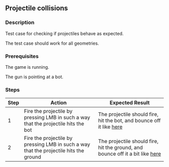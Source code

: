 ## Projectile collisions

### Description
Test case for checking if projectiles behave as expected.

The test case should work for all geometries.

### Prerequisites
The game is running.

The gun is pointing at a bot.

### Steps
| Step | Action | Expected Result |
| -------- | -------- | -------- |
| 1 | Fire the projectile by pressing LMB in such a way that the projectile hits the bot | The projectile should fire, hit the bot, and bounce off it like [here](Resources/projectile-collision.mp4)|
| 2 | Fire the projectile by pressing LMB in such a way that the projectile hits the ground | The projectile should fire, hit the ground, and bounce off it a bit like [here](Resources/projectile-ground.mp4)|